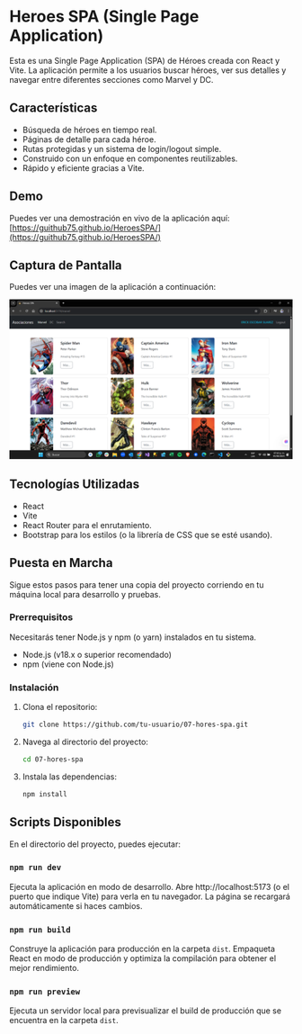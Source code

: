 # Heroes SPA (Single Page Application)

Esta es una Single Page Application (SPA) de Héroes creada con React y Vite. La aplicación permite a los usuarios buscar héroes, ver sus detalles y navegar entre diferentes secciones como Marvel y DC.

## Características

- Búsqueda de héroes en tiempo real.
- Páginas de detalle para cada héroe.
- Rutas protegidas y un sistema de login/logout simple.
- Construido con un enfoque en componentes reutilizables.
- Rápido y eficiente gracias a Vite.

## Demo

Puedes ver una demostración en vivo de la aplicación aquí:  
[https://guithub75.github.io/HeroesSPA/](https://guithub75.github.io/HeroesSPA/)

## Captura de Pantalla

Puedes ver una imagen de la aplicación a continuación:

![Vista previa de Heroes SPA](./public/assets/image.png)

## Tecnologías Utilizadas

- React
- Vite
- React Router para el enrutamiento.
- Bootstrap para los estilos (o la librería de CSS que se esté usando).

## Puesta en Marcha

Sigue estos pasos para tener una copia del proyecto corriendo en tu máquina local para desarrollo y pruebas.

### Prerrequisitos

Necesitarás tener Node.js y npm (o yarn) instalados en tu sistema.

- Node.js (v18.x o superior recomendado)
- npm (viene con Node.js)

### Instalación

1.  Clona el repositorio:
    ```bash
    git clone https://github.com/tu-usuario/07-hores-spa.git
    ```
2.  Navega al directorio del proyecto:
    ```bash
    cd 07-hores-spa
    ```
3.  Instala las dependencias:
    ```bash
    npm install
    ```

## Scripts Disponibles

En el directorio del proyecto, puedes ejecutar:

### `npm run dev`

Ejecuta la aplicación en modo de desarrollo.
Abre http://localhost:5173 (o el puerto que indique Vite) para verla en tu navegador. La página se recargará automáticamente si haces cambios.

### `npm run build`

Construye la aplicación para producción en la carpeta `dist`. Empaqueta React en modo de producción y optimiza la compilación para obtener el mejor rendimiento.

### `npm run preview`

Ejecuta un servidor local para previsualizar el build de producción que se encuentra en la carpeta `dist`.
